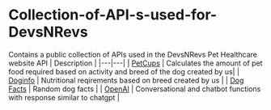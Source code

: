 # Collection-of-API-s-used-for-DevsNRevs
 Contains a public collection of APIs used in the DevsNRevs Pet Healthcare website
API | Description | 
|---|---|
| [PetCups](https://anishkumbhar-text-generation.hf.space/) | Calculates the amount of pet food required based on activity and breed of the dog created by us| 
| [Doginfo](https://anishkumbhar-doginfo.hf.space/) | Nutritional reqirements based on breed created by us | 
| [Dog Facts](https://dukengn.github.io/Dog-facts-API/) | Random dog facts |
| [OpenAI](https://openai.com/product) | Conversational and chatbot functions with response similar to chatgpt |
